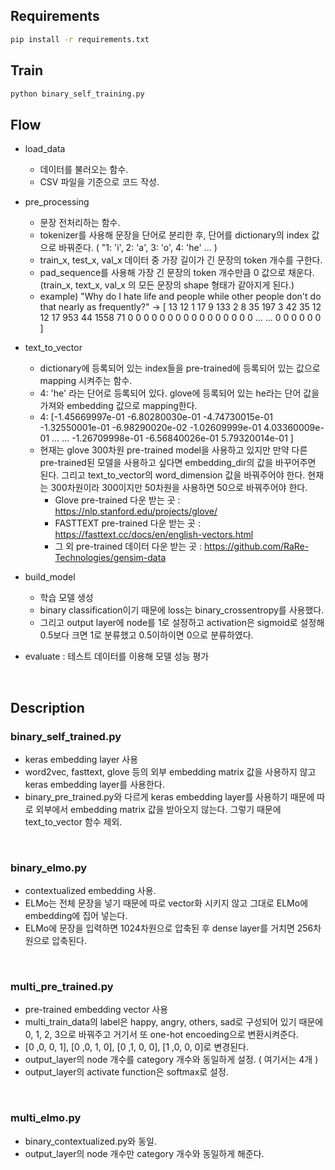 ## Requirements
```bash
pip install -r requirements.txt
```

## Train
```bash
python binary_self_training.py
```

## Flow
- load_data
  - 데이터를 불러오는 함수.
  - CSV 파일을 기준으로 코드 작성.

- pre_processing
  - 문장 전처리하는 함수.  
  - tokenizer를 사용해 문장을 단어로 분리한 후, 단어를 dictionary의 index 값으로 바꿔준다. ( "1: 'i', 2: 'a', 3: 'o', 4: 'he' ... )
  - train_x, test_x, val_x 데이터 중 가장 길이가 긴 문장의 token 개수를 구한다.
  - pad_sequence를 사용해 가장 긴 문장의 token 개수만큼 0 값으로 채운다. (train_x, text_x, val_x 의 모든 문장의 shape 형태가 같아지게 된다.)
  - example) "Why do I hate life and people while other people don't do that nearly as frequently?" -> [  13   12    1   17    9  133    2    8   35  197    3   42   35   12   12   17  953   44 1558   71    0    0    0    0    0    0    0    0    0    0    0    0    0    0    0    0    ... ...     0    0    0    0    0    0   ]

- text_to_vector
  - dictionary에 등록되어 있는 index들을 pre-trained에 등록되어 있는 값으로 mapping 시켜주는 함수.
  - 4: 'he' 라는 단어로 등록되어 있다. glove에 등록되어 있는 he라는 단어 값을 가져와 embedding 값으로 mapping한다.
  - 4: [-1.45669997e-01 -6.80280030e-01 -4.74730015e-01 -1.32550001e-01 -6.98290020e-02 -1.02609999e-01  4.03360009e-01 ... ...   -1.26709998e-01 -6.56840026e-01  5.79320014e-01 ]
  - 현재는 glove 300차원 pre-trained model을 사용하고 있지만 만약 다른 pre-trained된 모델을 사용하고 싶다면 embedding_dir의 값을 바꾸어주면 된다.
  그리고 text_to_vector의 word_dimension 값을 바꿔주어야 한다. 현재는 300차원이라 300이지만 50차원을 사용하면 50으로 바꿔주어야 한다.
    - Glove pre-trained 다운 받는 곳 : https://nlp.stanford.edu/projects/glove/
    - FASTTEXT pre-trained 다운 받는 곳 : https://fasttext.cc/docs/en/english-vectors.html
    - 그 외 pre-trained 데이터 다운 받는 곳 : https://github.com/RaRe-Technologies/gensim-data 

- build_model
  - 학습 모델 생성
  - binary classification이기 때문에 loss는 binary_crossentropy를 사용했다.
  - 그리고 output layer에 node를 1로 설정하고 activation은 sigmoid로 설정해 0.5보다 크면 1로 분류했고 0.5이하이면 0으로 분류하였다.

- evaluate : 테스트 데이터를 이용해 모델 성능 평가

<br>

## Description
### binary_self_trained.py
- keras embedding layer 사용
- word2vec, fasttext, glove 등의 외부 embedding matrix 값을 사용하지 않고 keras embedding layer를 사용한다.
- binary_pre_trained.py와 다르게 keras embedding layer를 사용하기 때문에 따로 외부에서 embedding matrix 값을 받아오지 않는다. 그렇기 때문에 text_to_vector 함수 제외.

<br>

### binary_elmo.py
- contextualized embedding 사용.
- ELMo는 전체 문장을 넣기 때문에 따로 vector화 시키지 않고 그대로 ELMo에 embedding에 집어 넣는다.
- ELMo에 문장을 입력하면 1024차원으로 압축된 후 dense layer를 거치면 256차원으로 압축된다.

<br>

### multi_pre_trained.py
- pre-trained embedding vector 사용
- multi_train_data의 label은 happy, angry, others, sad로 구성되어 있기 때문에 0, 1, 2, 3으로 바꿔주고 거기서 또 one-hot encoeding으로 변환시켜준다.
- [0 ,0, 0, 1], [0 ,0, 1, 0], [0 ,1, 0, 0], [1 ,0, 0, 0]로 변경된다.
- output_layer의 node 개수를 category 개수와 동일하게 설정. ( 여기서는 4개 )
- output_layer의 activate function은 softmax로 설정.

<br>

### multi_elmo.py
- binary_contextualized.py와 동일.
- output_layer의 node 개수만 category 개수와 동일하게 해준다.

<br>
